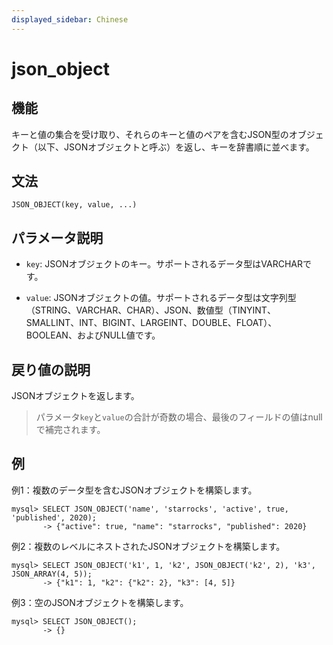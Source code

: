 ```yaml
---
displayed_sidebar: Chinese
---
```


# json_object

## 機能

キーと値の集合を受け取り、それらのキーと値のペアを含むJSON型のオブジェクト（以下、JSONオブジェクトと呼ぶ）を返し、キーを辞書順に並べます。

## 文法

```Plain Text
JSON_OBJECT(key, value, ...)
```

## パラメータ説明

- `key`: JSONオブジェクトのキー。サポートされるデータ型はVARCHARです。

- `value`: JSONオブジェクトの値。サポートされるデータ型は文字列型（STRING、VARCHAR、CHAR）、JSON、数値型（TINYINT、SMALLINT、INT、BIGINT、LARGEINT、DOUBLE、FLOAT）、BOOLEAN、およびNULL値です。

## 戻り値の説明

JSONオブジェクトを返します。

> パラメータ`key`と`value`の合計が奇数の場合、最後のフィールドの値はnullで補完されます。

## 例

例1：複数のデータ型を含むJSONオブジェクトを構築します。

```Plain Text
mysql> SELECT JSON_OBJECT('name', 'starrocks', 'active', true, 'published', 2020);
       -> {"active": true, "name": "starrocks", "published": 2020}            
```

例2：複数のレベルにネストされたJSONオブジェクトを構築します。

```Plain Text
mysql> SELECT JSON_OBJECT('k1', 1, 'k2', JSON_OBJECT('k2', 2), 'k3', JSON_ARRAY(4, 5));
       -> {"k1": 1, "k2": {"k2": 2}, "k3": [4, 5]} 
```

例3：空のJSONオブジェクトを構築します。

```Plain Text
mysql> SELECT JSON_OBJECT();
       -> {}
```
